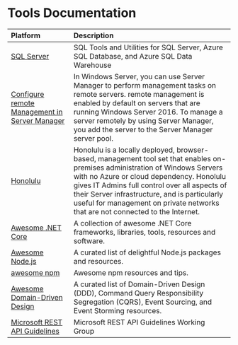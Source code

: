 # Tools Documentation
|Platform|Description|
|:--|:--|
|[SQL Server](https://github.com/MicrosoftDocs/sql-docs/blob/live/docs/tools/overview-sql-tools.md)|SQL Tools and Utilities for SQL Server, Azure SQL Database, and Azure SQL Data Warehouse|
|[Configure remote Management in Server Manager](https://github.com/MicrosoftDocs/windowsserverdocs/blob/master/WindowsServerDocs/administration/server-manager/configure-remote-management-in-server-manager.md)|In Windows Server, you can use Server Manager to perform management tasks on remote servers. remote management is enabled by default on servers that are running Windows Server 2016. To manage a server remotely by using Server Manager, you add the server to the Server Manager server pool.|
|[Honolulu](https://github.com/MicrosoftDocs/windowsserverdocs/blob/master/WindowsServerDocs/manage/honolulu/honolulu.md)|Honolulu is a locally deployed, browser-based, management tool set that enables on-premises administration of Windows Servers with no Azure or cloud dependency. Honolulu gives IT Admins full control over all aspects of their Server infrastructure, and is particularly useful for management on private networks that are not connected to the Internet.|
|[Awesome .NET Core](https://github.com/thangchung/awesome-dotnet-core)|A collection of awesome .NET Core frameworks, libraries, tools, resources and software.|
|[Awesome Node.js](https://github.com/sindresorhus/awesome-nodejs)|A curated list of delightful Node.js packages and resources.|
|[awesome npm](https://github.com/sindresorhus/awesome-npm)|Awesome npm resources and tips.|
|[Awesome Domain-Driven Design](https://github.com/heynickc/awesome-ddd)|A curated list of Domain-Driven Design (DDD), Command Query Responsibility Segregation (CQRS), Event Sourcing, and Event Storming resources.|
|[Microsoft REST API Guidelines](https://github.com/Microsoft/api-guidelines/blob/vNext/Guidelines.md)|Microsoft REST API Guidelines Working Group|
